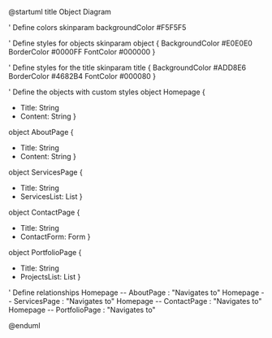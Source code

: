 @startuml
title Object Diagram

' Define colors
skinparam backgroundColor #F5F5F5

' Define styles for objects
skinparam object {
  BackgroundColor #E0E0E0
  BorderColor #0000FF
  FontColor #000000
}

' Define styles for the title
skinparam title {
  BackgroundColor #ADD8E6
  BorderColor #4682B4
  FontColor #000080
}

' Define the objects with custom styles
object Homepage {
  + Title: String
  + Content: String
}

object AboutPage {
  + Title: String
  + Content: String
}

object ServicesPage {
  + Title: String
  + ServicesList: List<String>
}

object ContactPage {
  + Title: String
  + ContactForm: Form
}

object PortfolioPage {
  + Title: String
  + ProjectsList: List<Project>
}

' Define relationships
Homepage -- AboutPage : "Navigates to"
Homepage -- ServicesPage : "Navigates to"
Homepage -- ContactPage : "Navigates to"
Homepage -- PortfolioPage : "Navigates to"

@enduml
